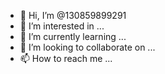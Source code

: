 - 👋 Hi, I’m @130859899291
- 👀 I’m interested in ...
- 🌱 I’m currently learning ...
- 💞️ I’m looking to collaborate on ...
- 📫 How to reach me ...



